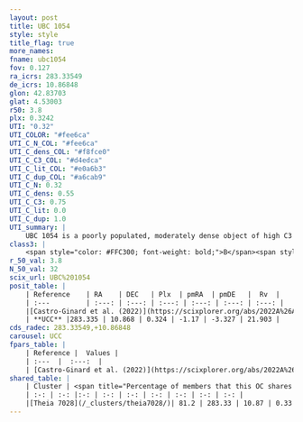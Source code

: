 ```yaml
---
layout: post
title: UBC 1054
style: style
title_flag: true
more_names: 
fname: ubc1054
fov: 0.127
ra_icrs: 283.33549
de_icrs: 10.86848
glon: 42.83703
glat: 4.53003
r50: 3.8
plx: 0.3242
UTI: "0.32"
UTI_COLOR: "#fee6ca"
UTI_C_N_COL: "#fee6ca"
UTI_C_dens_COL: "#f8fce0"
UTI_C_C3_COL: "#d4edca"
UTI_C_lit_COL: "#e0a6b3"
UTI_C_dup_COL: "#a6cab9"
UTI_C_N: 0.32
UTI_C_dens: 0.55
UTI_C_C3: 0.75
UTI_C_lit: 0.0
UTI_C_dup: 1.0
UTI_summary: |
    UBC 1054 is a poorly populated, moderately dense object of high C3 quality. It was recently reported in the literature. This object shares a large percentage of members with a later reported entry.
class3: |
    <span style="color: #FFC300; font-weight: bold;">B</span><span style="color: green; font-weight: bold;">A</span>
r_50_val: 3.8
N_50_val: 32
scix_url: UBC%201054
posit_table: |
    | Reference    | RA    | DEC   | Plx  | pmRA  | pmDE   |  Rv  |
    | :---         | :---: | :---: | :---: | :---: | :---: | :---: |
    |[Castro-Ginard et al. (2022)](https://scixplorer.org/abs/2022A%26A...661A.118C) | 283.32 | 10.88 | 0.33 | -1.19 | -3.33 | -- |
    | **UCC** |283.335 | 10.868 | 0.324 | -1.17 | -3.327 | 21.903 | 
cds_radec: 283.33549,+10.86848
carousel: UCC
fpars_table: |
    | Reference |  Values |
    | :---  |  :---:  |
    | [Castro-Ginard et al. (2022)](https://scixplorer.org/abs/2022A%26A...661A.118C) | `AV=1.521, Dist=3020, logAge=8.399` |
shared_table: |
    | Cluster | <span title="Percentage of members that this OC shares with the ones listed">%</span>   | RA   | DEC   | Plx   | pmRA  | pmDE  | Rv | UTI |
    | :-: | :-: |:-: | :-: | :-: | :-: | :-: | :-: | :-: |
    |[Theia 7028](/_clusters/theia7028/)| 81.2 | 283.33 | 10.87 | 0.33 | -1.17 | -3.33 | 21.9 |0.02 |
---
```

